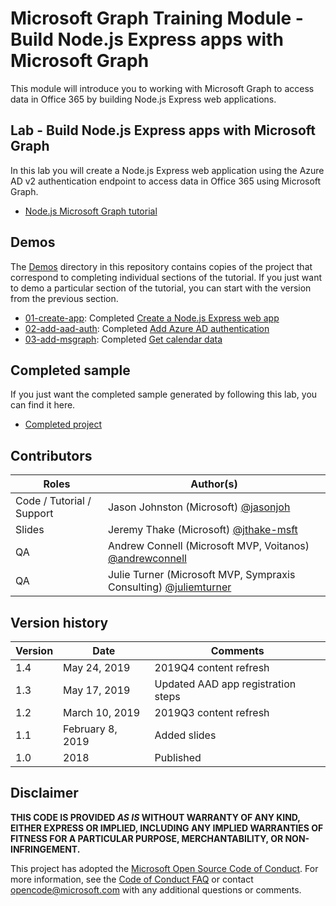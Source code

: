 # Microsoft Graph Training Module - Build Node.js Express apps with Microsoft Graph

This module will introduce you to working with Microsoft Graph to access data in Office 365 by building Node.js Express web applications.

## Lab - Build Node.js Express apps with Microsoft Graph

In this lab you will create a Node.js Express web application using the Azure AD v2 authentication endpoint to access data in Office 365 using Microsoft Graph.

- [Node.js Microsoft Graph tutorial](https://docs.microsoft.com/graph/training/node-tutorial)

## Demos

The [Demos](./Demos) directory in this repository contains copies of the project that correspond to completing individual sections of the tutorial. If you just want to demo a particular section of the tutorial, you can start with the version from the previous section.

- [01-create-app](Demos/01-create-app): Completed [Create a Node.js Express web app](https://docs.microsoft.com/graph/training/node-tutorial?tutorial-step=1)
- [02-add-aad-auth](Demos/02-add-aad-auth): Completed [Add Azure AD authentication](https://docs.microsoft.com/graph/training/node-tutorial?tutorial-step=3)
- [03-add-msgraph](Demos/03-add-msgraph): Completed [Get calendar data](https://docs.microsoft.com/graph/training/node-tutorial?tutorial-step=4)

## Completed sample

If you just want the completed sample generated by following this lab, you can find it here.

- [Completed project](Demos/03-add-msgraph)

## Contributors

|           Roles            |                                     Author(s)                                     |
| -------------------------- | --------------------------------------------------------------------------------- |
| Code / Tutorial  / Support | Jason Johnston (Microsoft) [@jasonjoh](/jasonjoh)                                 |
| Slides                     | Jeremy Thake (Microsoft) [@jthake-msft](/jthake-msft)                             |
| QA                         | Andrew Connell (Microsoft MVP, Voitanos) [@andrewconnell](/andrewconnell)         |
| QA                         | Julie Turner (Microsoft MVP, Sympraxis Consulting) [@juliemturner](/juliemturner) |

## Version history

| Version |       Date       |              Comments              |
| ------- | ---------------- | ---------------------------------- |
| 1.4     | May 24, 2019     | 2019Q4 content refresh             |
| 1.3     | May 17, 2019     | Updated AAD app registration steps |
| 1.2     | March 10, 2019   | 2019Q3 content refresh             |
| 1.1     | February 8, 2019 | Added slides                       |
| 1.0     | 2018             | Published                          |

## Disclaimer

**THIS CODE IS PROVIDED *AS IS* WITHOUT WARRANTY OF ANY KIND, EITHER EXPRESS OR IMPLIED, INCLUDING ANY IMPLIED WARRANTIES OF FITNESS FOR A PARTICULAR PURPOSE, MERCHANTABILITY, OR NON-INFRINGEMENT.**

This project has adopted the [Microsoft Open Source Code of Conduct](https://opensource.microsoft.com/codeofconduct/). For more information, see the [Code of Conduct FAQ](https://opensource.microsoft.com/codeofconduct/faq/) or contact [opencode@microsoft.com](mailto:opencode@microsoft.com) with any additional questions or comments.